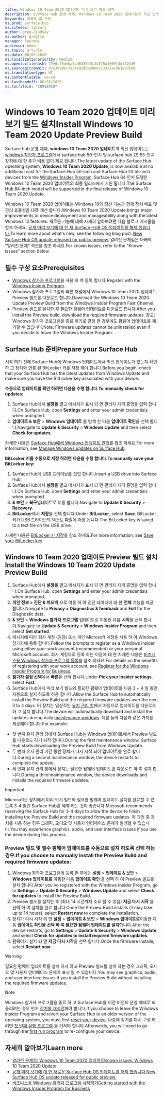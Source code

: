 ```yaml
---
title: Windows 10 Team 2020 업데이트 미리 보기 빌드 설치
description: Surface Hub 운영 체제, Windows 10 Team 2020 업데이트의 최신 업데이트를 지금 사용할 수 있습니다.
keywords: 쉼표로 값 구분
ms.prod: surface-hub
ms.sitesec: library
author: greg-lindsay
ms.author: greglin
manager: laurawi
audience: Admin
ms.topic: article
ms.date: 08/07/2020
ms.localizationpriority: Medium
ms.openlocfilehash: 79e6c35deba5c4635945c3b376a1069e3df324d9
ms.sourcegitcommit: 83530906c7e34c92bbee90b723321acd61e77669
ms.translationtype: MT
ms.contentlocale: ko-KR
ms.lasthandoff: 08/08/2020
ms.locfileid: "10918918"
---
```

# <span data-ttu-id="a81f1-104">Windows 10 Team 2020 업데이트 미리 보기 빌드 설치</span><span class="sxs-lookup"><span data-stu-id="a81f1-104">Install Windows 10 Team 2020 Update Preview Build</span></span> 

<span data-ttu-id="a81f1-105">Surface hub 운영 체제, **windows 10 Team 2020 업데이트**의 최신 업데이트는 [windows 참가자 프로그램](https://insider.windows.com)에서 surface hub 50-인치 및 surface hub 2S 55-인치 장치에 대 한 추가 비용 없이 제공 됩니다.</span><span class="sxs-lookup"><span data-stu-id="a81f1-105">The latest update of the Surface Hub operating system, **Windows 10 Team 2020 Update**, is now available at no additional cost for the Surface Hub 50-inch and Surface Hub 2S 55-inch devices from the [Windows Insider Program](https://insider.windows.com).</span></span> <span data-ttu-id="a81f1-106">Surface Hub 84 인치 모델은 Windows 10 Team 2020 업데이트의 최종 릴리스에서 지원 됩니다.</span><span class="sxs-lookup"><span data-stu-id="a81f1-106">The Surface Hub 84-inch model will be supported in the final release of Windows 10 Team 2020 Update.</span></span>

<span data-ttu-id="a81f1-107">Windows 10 Team 2020 업데이트는 Windows 10의 최신 기능과 함께 장치 배포 및 관리 효율성을 대폭 개선 합니다.</span><span class="sxs-lookup"><span data-stu-id="a81f1-107">Windows 10 Team 2020 Update brings major improvements to device deployment and manageability along with the latest Windows 10 features.</span></span> <span data-ttu-id="a81f1-108">새로운 기능에 대해 자세히 알아보려면 다음 블로그 게시물을 참조 하세요. [공개 미리 보기에 대 한 새 Surface HUB OS 업데이트를 해제 했습니다.](https://techcommunity.microsoft.com/t5/surface-it-pro-blog/new-surface-hub-os-update-released-for-public-preview/ba-p/1534823)</span><span class="sxs-lookup"><span data-stu-id="a81f1-108">To learn more about what's new, see the following blog post: [New Surface Hub OS update released for public preview.](https://techcommunity.microsoft.com/t5/surface-it-pro-blog/new-surface-hub-os-update-released-for-public-preview/ba-p/1534823)</span></span> <span data-ttu-id="a81f1-109">알려진 문제점은 아래의 "알려진 문제" 섹션을 참조 하세요.</span><span class="sxs-lookup"><span data-stu-id="a81f1-109">For known issues, refer to the "Known issues" section below.</span></span>
 
## <span data-ttu-id="a81f1-110">필수 구성 요소</span><span class="sxs-lookup"><span data-stu-id="a81f1-110">Prerequisites</span></span>

- <span data-ttu-id="a81f1-111">[Windows 참가자 프로그램](https://insider.windows.com/)을 사용 하 여 등록 합니다.</span><span class="sxs-lookup"><span data-stu-id="a81f1-111">Register with the [Windows Insider Program](https://insider.windows.com/).</span></span>
- <span data-ttu-id="a81f1-112">Windows 참가자 프로그램의 빠른 채널에서 Windows 10 Team 2020 업데이트 Preview 빌드를 다운로드 합니다.</span><span class="sxs-lookup"><span data-stu-id="a81f1-112">Download the Windows 10 Team 2020 Update Preview Build from the Windows Insider Program Fast Channel.</span></span>
- <span data-ttu-id="a81f1-113">Preview 빌드를 설치한 후 필요한 펌웨어 업데이트를 다운로드 합니다.</span><span class="sxs-lookup"><span data-stu-id="a81f1-113">After you install the Preview build, download the required firmware updates.</span></span> <span data-ttu-id="a81f1-114">참고: Windows 참가자 프로그램을 종료 하기로 결정 한 경우에도 펌웨어 업데이트를 제거할 수 없습니다.</span><span class="sxs-lookup"><span data-stu-id="a81f1-114">Note: Firmware updates cannot be uninstalled even if you decide to leave the Windows Insider Program.</span></span>

## <span data-ttu-id="a81f1-115">Surface Hub 준비</span><span class="sxs-lookup"><span data-stu-id="a81f1-115">Prepare your Surface Hub</span></span>

<span data-ttu-id="a81f1-116">시작 하기 전에 Surface Hub에 Windows 업데이트에서 최신 업데이트가 있는지 확인 하 고 장치와 연결 된 BitLocker 키를 저장 해야 합니다.</span><span class="sxs-lookup"><span data-stu-id="a81f1-116">Before you begin, check that your Surface Hub has the latest updates from Windows Update and make sure you save the BitLocker key associated with your device.</span></span>

**<span data-ttu-id="a81f1-117">수동으로 업데이트를 확인 하려면 다음을 수행 합니다.</span><span class="sxs-lookup"><span data-stu-id="a81f1-117">To manually check for updates:</span></span>**

1. <span data-ttu-id="a81f1-118">Surface Hub에서 **설정을** 열고 메시지가 표시 되 면 관리자 자격 증명을 입력 합니다.</span><span class="sxs-lookup"><span data-stu-id="a81f1-118">On Surface Hub, open **Settings** and enter your admin credentials when prompted.</span></span>
2. <span data-ttu-id="a81f1-119">**업데이트 & 보안**  >  **Windows 업데이트** 를 탐색 한 다음 **업데이트 확인**을 선택 합니다.</span><span class="sxs-lookup"><span data-stu-id="a81f1-119">Navigate to **Update & Security** > **Windows Update** and then select **Check for updates**.</span></span>

<span data-ttu-id="a81f1-120">자세한 내용은 [Surface Hub에서 Windows 업데이트 관리](https://docs.microsoft.com/surface-hub/manage-windows-updates-for-surface-hub)를 참조 하세요.</span><span class="sxs-lookup"><span data-stu-id="a81f1-120">For more information, see [Manage Windows updates on Surface Hub](https://docs.microsoft.com/surface-hub/manage-windows-updates-for-surface-hub).</span></span>

**<span data-ttu-id="a81f1-121">BitLocker 키를 수동으로 저장 하려면 다음을 수행 합니다.</span><span class="sxs-lookup"><span data-stu-id="a81f1-121">To manually save your BitLocker key:</span></span>**

1. <span data-ttu-id="a81f1-122">Surface Hub에 USB 드라이브를 삽입 합니다.</span><span class="sxs-lookup"><span data-stu-id="a81f1-122">Insert a USB drive into Surface Hub.</span></span>
2. <span data-ttu-id="a81f1-123">Surface Hub에서 **설정을** 열고 메시지가 표시 되 면 관리자 자격 증명을 입력 합니다.</span><span class="sxs-lookup"><span data-stu-id="a81f1-123">On Surface Hub, open **Settings** and enter your admin credentials when prompted.</span></span>
3. <span data-ttu-id="a81f1-124">**& 보안**  >  **복구**업데이트로 이동 합니다.</span><span class="sxs-lookup"><span data-stu-id="a81f1-124">Navigate to **Update & Security** > **Recovery**.</span></span>
4. <span data-ttu-id="a81f1-125">**BitLocker**에서 **저장**을 선택 합니다.</span><span class="sxs-lookup"><span data-stu-id="a81f1-125">Under **BitLocker**, select **Save**.</span></span> <span data-ttu-id="a81f1-126">BitLocker 키가 USB 드라이브의 텍스트 파일에 저장 됩니다.</span><span class="sxs-lookup"><span data-stu-id="a81f1-126">The BitLocker key is saved to a text file on the USB drive.</span></span>

<span data-ttu-id="a81f1-127">자세한 내용은 [BitLocker 키 저장](https://docs.microsoft.com/surface-hub/save-bitlocker-key-surface-hub)을 참조 하세요.</span><span class="sxs-lookup"><span data-stu-id="a81f1-127">For more information, see [Save your BitLocker key](https://docs.microsoft.com/surface-hub/save-bitlocker-key-surface-hub).</span></span>
 
## <span data-ttu-id="a81f1-128">Windows 10 Team 2020 업데이트 Preview 빌드 설치</span><span class="sxs-lookup"><span data-stu-id="a81f1-128">Install the Windows 10 Team 2020 Update Preview Build</span></span>

1. <span data-ttu-id="a81f1-129">Surface Hub에서 **설정을** 열고 메시지가 표시 되 면 관리자 자격 증명을 입력 합니다.</span><span class="sxs-lookup"><span data-stu-id="a81f1-129">On Surface Hub, open **Settings** and enter your admin credentials when prompted.</span></span>
2. <span data-ttu-id="a81f1-130">**개인 정보 > 진단 & 피드백** 으로 이동 하 여 진단 데이터에 대 한 **전체** 기능을 제공 합니다.</span><span class="sxs-lookup"><span data-stu-id="a81f1-130">Navigate to **Privacy > Diagnostics & feedback** and **Full** for the Diagnostic data.</span></span> 
3. <span data-ttu-id="a81f1-131">**& 보안**  >  **Windows 참가자 프로그램** 업데이트로 이동한 다음 **시작**을 선택 합니다.</span><span class="sxs-lookup"><span data-stu-id="a81f1-131">Navigate to **Update & Security** > **Windows Insider Program** and then select **Get started**.</span></span>
4. <span data-ttu-id="a81f1-132">메시지에 따라 회사 계정 (권장) 또는 개인 Microsoft 계정을 사용 하 여 Windows 참가자에 등록 합니다.</span><span class="sxs-lookup"><span data-stu-id="a81f1-132">Follow the prompts to register as a Windows Insider using either your work account (recommended) or your personal Microsoft account.</span></span> <span data-ttu-id="a81f1-133">회사 계정으로 등록 하는 이점에 대 한 자세한 내용은 [비즈니스용 Windows 참가자 프로그램 등록](https://docs.microsoft.com/windows-insider/at-work-pro/wip-4-biz-register)을 참조 하세요.</span><span class="sxs-lookup"><span data-stu-id="a81f1-133">For details on the benefits of registering with your work account, see [Register for the Windows Insider Program for Business](https://docs.microsoft.com/windows-insider/at-work-pro/wip-4-biz-register).</span></span>
5. <span data-ttu-id="a81f1-134">**참가자 설정 선택**에서 **빠른**을 선택 합니다.</span><span class="sxs-lookup"><span data-stu-id="a81f1-134">Under **Pick your Insider settings**, select **Fast**.</span></span>
6. <span data-ttu-id="a81f1-135">Surface Hub에서 미리 보기 빌드와 필요한 펌웨어 업데이트를 다음 3 ~ 4 일 동안 자동으로 설치 하도록 허용 합니다.</span><span class="sxs-lookup"><span data-stu-id="a81f1-135">Allow the Surface Hub to automatically install the Preview Build and the required firmware updates over the next 3 to 4 days.</span></span> <span data-ttu-id="a81f1-136">이 장치는 일상적인 [유지 관리 창](https://docs.microsoft.com/surface-hub/manage-windows-updates-for-surface-hub#maintenance-window)에서 자동으로 업데이트를 다운로드 하 고 설치 합니다.</span><span class="sxs-lookup"><span data-stu-id="a81f1-136">The device will automatically download and install the updates during daily [maintenance windows](https://docs.microsoft.com/surface-hub/manage-windows-updates-for-surface-hub#maintenance-window).</span></span> <span data-ttu-id="a81f1-137">예를 들어 다음과 같은 가치를 제공해야 합니다.</span><span class="sxs-lookup"><span data-stu-id="a81f1-137">For example:</span></span>

- <span data-ttu-id="a81f1-138">첫 번째 유지 관리 창에서 Surface Hub는 Windows 업데이트에서 Preview 빌드를 다운로드 하기 시작 합니다.</span><span class="sxs-lookup"><span data-stu-id="a81f1-138">During the first maintenance window, Surface Hub starts downloading the Preview Build from Windows Update.</span></span>
- <span data-ttu-id="a81f1-139">두 번째 유지 관리 기간 동안 장치가 다시 시작 되어 업데이트를 완료 합니다.</span><span class="sxs-lookup"><span data-stu-id="a81f1-139">During a second maintenance window, the device restarts to complete the update.</span></span>
- <span data-ttu-id="a81f1-140">세 번째 유지 관리 창에서 장치는 필요한 펌웨어 업데이트를 다운로드 하 여 설치 합니다.</span><span class="sxs-lookup"><span data-stu-id="a81f1-140">During a third maintenance window, the device downloads and installs the required firmware updates.</span></span>

> [!IMPORTANT]
> <span data-ttu-id="a81f1-141">Microsoft는 장치에서 미리 보기 빌드와 필요한 펌웨어 업데이트 설치를 완료할 수 있도록 3-4 일간 Surface Hub를 예약 하는 것이 좋습니다.</span><span class="sxs-lookup"><span data-stu-id="a81f1-141">Microsoft recommends reserving the Surface Hub for 3-4 days to allow the device to finish installing the Preview Build and the required firmware updates.</span></span> <span data-ttu-id="a81f1-142">이 과정 중 장치를 사용 하는 경우 그래픽, 오디오 및 사용자 인터페이스 문제가 발생할 수 있습니다.</span><span class="sxs-lookup"><span data-stu-id="a81f1-142">You may experience graphics, audio, and user interface issues if you use the device during this process.</span></span>

### <span data-ttu-id="a81f1-143">Preview 빌드 및 필수 펌웨어 업데이트를 수동으로 설치 하도록 선택 하는 경우:</span><span class="sxs-lookup"><span data-stu-id="a81f1-143">If you choose to manually install the Preview Build and required firmware updates:</span></span>

1. <span data-ttu-id="a81f1-144">Windows 참가자 프로그램에 등록 한 후에는 **설정**  >  **업데이트 & 보안**  >  **Windows 업데이트로** 이동한 다음 **업데이트 확인** 을 선택 하 여 Preview 빌드를 설치 합니다.</span><span class="sxs-lookup"><span data-stu-id="a81f1-144">After you've registered with the Windows Insider Program, go to **Settings** > **Update & Security** > **Windows Update** and select **Check for updates** to install the Preview Build.</span></span>
2. <span data-ttu-id="a81f1-145">Preview 빌드를 설치한 후 (최대 14 시간까지 소요 될 수 있음) **지금 다시 시작** 을 선택 하 여 설치를 완료 합니다.</span><span class="sxs-lookup"><span data-stu-id="a81f1-145">Once the Preview Build installs (it may take up to 14 hours), select **Restart now** to complete the installation.</span></span>
3. <span data-ttu-id="a81f1-146">장치가 다시 시작 되 면 **설정**  >  **업데이트 & 보안**  >  **Windows 업데이트로**이동한 다음 **업데이트 확인을 선택 하 여 필요한 펌웨어 업데이트를 설치**합니다.</span><span class="sxs-lookup"><span data-stu-id="a81f1-146">After the device restarts, go to **Settings** > **Update & Security** > **Windows Update**, and select **Check for updates to install required firmware updates**.</span></span>
4. <span data-ttu-id="a81f1-147">펌웨어가 설치 되 면 **지금 다시 시작**을 선택 합니다.</span><span class="sxs-lookup"><span data-stu-id="a81f1-147">Once the firmware installs, select **Restart now**.</span></span>

> [!WARNING]
> <span data-ttu-id="a81f1-148">필요한 펌웨어 업데이트를 설치 하지 않고 Preview 빌드를 설치 하는 경우 그래픽, 오디오 및 사용자 인터페이스 문제가 표시 될 수 있습니다.</span><span class="sxs-lookup"><span data-stu-id="a81f1-148">You may see graphics, audio, and user interface issues if you install the Preview Build without installing the required firmware updates.</span></span>

> [!NOTE]
> <span data-ttu-id="a81f1-149">Windows 참가자 프로그램을 종료 하 고 Surface Hub를 이전 버전의 운영 체제로 되돌리려는 경우 먼저 [장치를 재설정](https://docs.microsoft.com/surface-hub/device-reset-surface-hub)해야 합니다.</span><span class="sxs-lookup"><span data-stu-id="a81f1-149">If you choose to leave the Windows Insider Program and revert your Surface Hub to an older version of the operating system, you must first [reset your device](https://docs.microsoft.com/surface-hub/device-reset-surface-hub).</span></span> <span data-ttu-id="a81f1-150">나중에 장치를 다시 구성 하려면 [첫 번째 실행 프로그램](https://docs.microsoft.com/surface-hub/first-run-program-surface-hub) 을 거쳐야 합니다.</span><span class="sxs-lookup"><span data-stu-id="a81f1-150">Afterwards, you will need to go through the [first run program](https://docs.microsoft.com/surface-hub/first-run-program-surface-hub) to re-configure your device.</span></span>
 

## <span data-ttu-id="a81f1-151">자세히 알아보기</span><span class="sxs-lookup"><span data-stu-id="a81f1-151">Learn more</span></span>

- [<span data-ttu-id="a81f1-152">알려진 문제점: Windows 10 Team 2020 업데이트</span><span class="sxs-lookup"><span data-stu-id="a81f1-152">Known issues: Windows 10 Team 2020 Update</span></span>](surface-hub-2020-team-update-known-issues.md)
- [<span data-ttu-id="a81f1-153">공개 미리 보기에 대 한 새로운 Surface Hub OS 업데이트를 해제 했습니다.</span><span class="sxs-lookup"><span data-stu-id="a81f1-153">New Surface Hub OS update released for public preview.</span></span>](https://techcommunity.microsoft.com/t5/surface-it-pro-blog/new-surface-hub-os-update-released-for-public-preview/ba-p/1534823)
- [<span data-ttu-id="a81f1-154">비즈니스용 Windows 참가자 프로그램 시작하기</span><span class="sxs-lookup"><span data-stu-id="a81f1-154">Getting started with the Windows Insider Program for Business</span></span>](https://docs.microsoft.com/windows-insider/at-work-pro/wip-4-biz-manage)